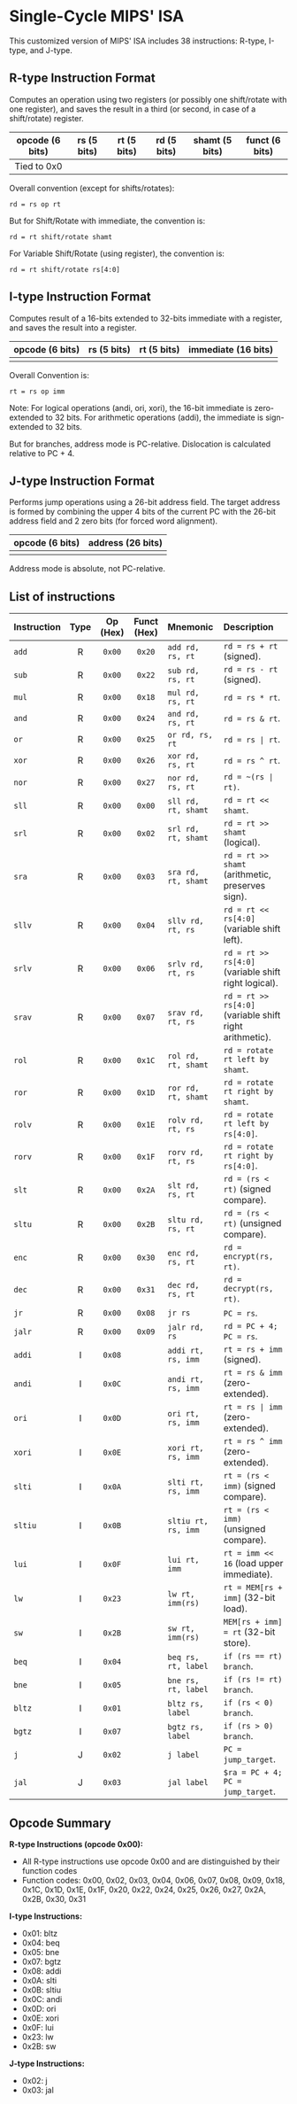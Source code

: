 # Single-Cycle MIPS' ISA

This customized version of MIPS' ISA includes 38 instructions: R-type, I-type, and J-type.

## R-type Instruction Format

Computes an operation using two registers (or possibly one shift/rotate with one register), and saves
the result in a third (or second, in case of a shift/rotate) register.

| opcode (6 bits) | rs (5 bits) | rt (5 bits) | rd (5 bits) | shamt (5 bits) | funct (6 bits) |
|:--------------:|:-----------:|:-----------:|:-----------:|:--------------:|:--------------:|
|   Tied to 0x0  |             |             |             |                |                |

Overall convention (except for shifts/rotates):

```
rd = rs op rt
```

But for Shift/Rotate with immediate, the convention is:

```
rd = rt shift/rotate shamt
```

For Variable Shift/Rotate (using register), the convention is:

```
rd = rt shift/rotate rs[4:0]
```

## I-type Instruction Format

Computes result of a 16-bits extended to 32-bits immediate with a register, and saves the result
into a register.

| opcode (6 bits) | rs (5 bits) | rt (5 bits) | immediate (16 bits) |
|:--------------:|:-----------:|:-----------:|:-------------------:|
|                |             |             |                     |

Overall Convention is:

```
rt = rs op imm
```

Note: For logical operations (andi, ori, xori), the 16-bit immediate is zero-extended to 32 bits.
For arithmetic operations (addi), the immediate is sign-extended to 32 bits.

But for branches, address mode is PC-relative. Dislocation is calculated relative to PC + 4.

## J-type Instruction Format

Performs jump operations using a 26-bit address field. The target address is formed by combining
the upper 4 bits of the current PC with the 26-bit address field and 2 zero bits (for forced word alignment).

| opcode (6 bits) | address (26 bits) |
|:--------------:|:------------------:|
|                |                    |

Address mode is absolute, not PC-relative.

## List of instructions

| Instruction | Type | Op (Hex) | Funct (Hex) | Mnemonic | Description |
|:---|:---:|:---:|:---:|:---|:---|
| `add` | R | `0x00` | `0x20` | `add rd, rs, rt` | `rd = rs + rt` (signed). |
| `sub` | R | `0x00` | `0x22` | `sub rd, rs, rt` | `rd = rs - rt` (signed). |
| `mul` | R | `0x00` | `0x18` | `mul rd, rs, rt` | `rd = rs * rt`. |
| `and` | R | `0x00` | `0x24` | `and rd, rs, rt` | `rd = rs & rt`. |
| `or` | R | `0x00` | `0x25` | `or rd, rs, rt` | `rd = rs \| rt`. |
| `xor` | R | `0x00` | `0x26` | `xor rd, rs, rt` | `rd = rs ^ rt`. |
| `nor` | R | `0x00` | `0x27` | `nor rd, rs, rt` | `rd = ~(rs \| rt)`. |
| `sll` | R | `0x00` | `0x00` | `sll rd, rt, shamt` | `rd = rt << shamt`. |
| `srl` | R | `0x00` | `0x02` | `srl rd, rt, shamt` | `rd = rt >> shamt` (logical). |
| `sra` | R | `0x00` | `0x03` | `sra rd, rt, shamt` | `rd = rt >> shamt` (arithmetic, preserves sign). |
| `sllv` | R | `0x00` | `0x04` | `sllv rd, rt, rs` | `rd = rt << rs[4:0]` (variable shift left). |
| `srlv` | R | `0x00` | `0x06` | `srlv rd, rt, rs` | `rd = rt >> rs[4:0]` (variable shift right logical). |
| `srav` | R | `0x00` | `0x07` | `srav rd, rt, rs` | `rd = rt >> rs[4:0]` (variable shift right arithmetic). |
| `rol` | R | `0x00` | `0x1C` | `rol rd, rt, shamt` | `rd = rotate rt left by shamt`. |
| `ror` | R | `0x00` | `0x1D` | `ror rd, rt, shamt` | `rd = rotate rt right by shamt`. |
| `rolv` | R | `0x00` | `0x1E` | `rolv rd, rt, rs` | `rd = rotate rt left by rs[4:0]`. |
| `rorv` | R | `0x00` | `0x1F` | `rorv rd, rt, rs` | `rd = rotate rt right by rs[4:0]`. |
| `slt` | R | `0x00` | `0x2A` | `slt rd, rs, rt` | `rd = (rs < rt)` (signed compare). |
| `sltu` | R | `0x00` | `0x2B` | `sltu rd, rs, rt` | `rd = (rs < rt)` (unsigned compare). |
| `enc` | R | `0x00` | `0x30` | `enc rd, rs, rt` | `rd = encrypt(rs, rt)`. |
| `dec` | R | `0x00` | `0x31` | `dec rd, rs, rt` | `rd = decrypt(rs, rt)`. |
| `jr` | R | `0x00` | `0x08` | `jr rs` | `PC = rs`. |
| `jalr` | R | `0x00` | `0x09` | `jalr rd, rs` | `rd = PC + 4; PC = rs`. |
| `addi` | I | `0x08` | | `addi rt, rs, imm` | `rt = rs + imm` (signed). |
| `andi` | I | `0x0C` | | `andi rt, rs, imm` | `rt = rs & imm` (zero-extended). |
| `ori` | I | `0x0D` | | `ori rt, rs, imm` | `rt = rs \| imm` (zero-extended). |
| `xori` | I | `0x0E` | | `xori rt, rs, imm` | `rt = rs ^ imm` (zero-extended). |
| `slti` | I | `0x0A` | | `slti rt, rs, imm` | `rt = (rs < imm)` (signed compare). |
| `sltiu` | I | `0x0B` | | `sltiu rt, rs, imm` | `rt = (rs < imm)` (unsigned compare). |
| `lui` | I | `0x0F` | | `lui rt, imm` | `rt = imm << 16` (load upper immediate). |
| `lw` | I | `0x23` | | `lw rt, imm(rs)` | `rt = MEM[rs + imm]` (32-bit load). |
| `sw` | I | `0x2B` | | `sw rt, imm(rs)` | `MEM[rs + imm] = rt` (32-bit store). |
| `beq` | I | `0x04` | | `beq rs, rt, label` | `if (rs == rt) branch`. |
| `bne` | I | `0x05` | | `bne rs, rt, label` | `if (rs != rt) branch`. |
| `bltz` | I | `0x01` | | `bltz rs, label` | `if (rs < 0) branch`. |
| `bgtz` | I | `0x07` | | `bgtz rs, label` | `if (rs > 0) branch`. |
| `j` | J | `0x02` | | `j label` | `PC = jump_target`. |
| `jal` | J | `0x03` | | `jal label` | `$ra = PC + 4; PC = jump_target`. |

## Opcode Summary

**R-type Instructions (opcode 0x00):**
- All R-type instructions use opcode 0x00 and are distinguished by their function codes
- Function codes: 0x00, 0x02, 0x03, 0x04, 0x06, 0x07, 0x08, 0x09, 0x18, 0x1C, 0x1D, 0x1E, 0x1F, 0x20, 0x22, 0x24, 0x25, 0x26, 0x27, 0x2A, 0x2B, 0x30, 0x31

**I-type Instructions:**
- 0x01: bltz
- 0x04: beq 
- 0x05: bne
- 0x07: bgtz
- 0x08: addi
- 0x0A: slti
- 0x0B: sltiu
- 0x0C: andi
- 0x0D: ori
- 0x0E: xori
- 0x0F: lui
- 0x23: lw
- 0x2B: sw

**J-type Instructions:**
- 0x02: j
- 0x03: jal
